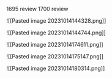 1695 review
1700 review


![[Pasted image 20231014144328.png]]

![[Pasted image 20231014144744.png]]


![[Pasted image 20231014174611.png]]

![[Pasted image 20231014175147.png]]



![[Pasted image 20231014180314.png]]

